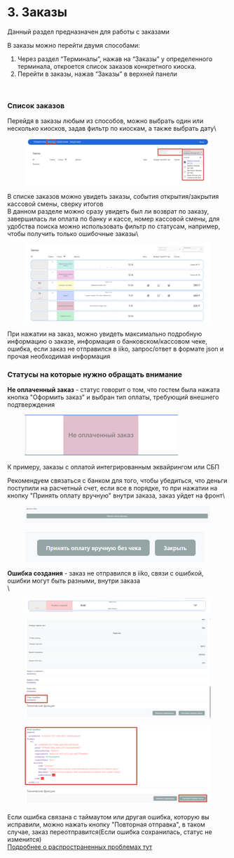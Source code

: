 # 3. Заказы

Данный раздел предназначен для работы с заказами

В заказы можно перейти двумя способами:

1. Через раздел “Терминалы”, нажав на “Заказы” у определенного терминала, откроется список заказов конкретного киоска.
2. Перейти в заказы, нажав “Заказы” в верхней панели

<figure><img src="https://nekassir.gitbook.io/nekassir/~gitbook/image?url=https%3A%2F%2F240730670-files.gitbook.io%2F%7E%2Ffiles%2Fv0%2Fb%2Fgitbook-x-prod.appspot.com%2Fo%2Fspaces%252FSzAdygDFG92qN4cRtvV5%252Fuploads%252Fjmer7gRyNmqQ7svvGTwK%252Fimage.png%3Falt%3Dmedia%26token%3D863ced45-6e89-4d9d-bdfb-d16e1759f316&#x26;width=768&#x26;dpr=4&#x26;quality=100&#x26;sign=12e3819b&#x26;sv=2" alt=""><figcaption></figcaption></figure>

### Список заказов <a href="#spisok-zakazov" id="spisok-zakazov"></a>

Перейдя в заказы любым из способов, можно выбрать один или несколько киосков, задав фильтр по киоскам, а также выбрать дату\


<figure><img src=".gitbook/assets/image (30).png" alt=""><figcaption></figcaption></figure>

В списке заказов можно увидеть заказы, события открытия/закрытия кассовой смены, сверку итогов\
В данном разделе можно сразу увидеть был ли возврат по заказу, завершилась ли оплата по банку и кассе, номер кассовой смены, для удобства поиска можно использовать фильтр по статусам, например, чтобы получить только ошибочные заказы\


<figure><img src=".gitbook/assets/image (32).png" alt=""><figcaption></figcaption></figure>

При нажатии на заказ, можно увидеть максимально подробную информацию о заказе, информация о банковском/кассовом чеке, ошибка, если заказ не отправился в iiko, запрос/ответ в формате json и прочая необходимая информация

### Статусы на которые нужно обращать внимание <a href="#spisok-zakazov" id="spisok-zakazov"></a>

**Не оплаченный заказ** - статус говорит о том, что гостем была нажата кнопка "Оформить заказ" и выбран тип оплаты, требующий внешнего подтверждения

<figure><img src=".gitbook/assets/image (33).png" alt=""><figcaption></figcaption></figure>

К примеру, заказы с оплатой интегрированным эквайрингом или СБП

Рекомендуем связаться с банком для того, чтобы убедиться, что деньги поступили на расчетный счет, если все в порядке, то при нажатии на кнопку "Принять оплату вручную" внутри заказа, заказ уйдет на фронт\


<figure><img src=".gitbook/assets/image (36).png" alt=""><figcaption></figcaption></figure>

<figure><img src=".gitbook/assets/image (37).png" alt=""><figcaption></figcaption></figure>

**Ошибка создания** - заказ не отправился в iiko, связи с ошибкой, ошибки могут быть разными, внутри заказа\
\


<figure><img src=".gitbook/assets/image.png" alt=""><figcaption></figcaption></figure>

<figure><img src=".gitbook/assets/image (34).png" alt=""><figcaption></figcaption></figure>

<figure><img src=".gitbook/assets/image (35).png" alt=""><figcaption></figcaption></figure>

Если ошибка связана с таймаутом или другая ошибка, которую вы исправили, можно нажать кнопку "Повторная отправка", в таком случае, заказ переотправится(Если ошибка сохранилась, статус не изменится) \
[Подробнее о распространенных проблемах тут](https://nekassir.gitbook.io/nekassir/rasprostranennye-problemy/)
